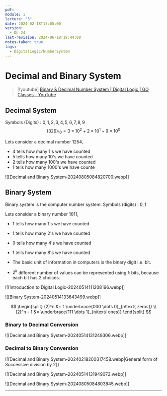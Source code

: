 ```yaml
---
pdf: 
module: 1
lecture: "3"
date: 2024-02-18T17:05:00
version:
  - DL-24
last-revision: 2024-06-18T19:44:00
notes-taken: true
tags:
  - DigitalLogic/NumberSystem
---
```

# Decimal and Binary System
> [!youtube] 
> [Binary & Decimal Number System | Digital Logic | GO Classes - YouTube](https://www.youtube.com/watch?v=Isd4j1djAeA)

## Decimal System
Symbols (Digits) : $0, 1, 2, 3, 4, 5, 6, 7, 8, 9$
$$
(329)_{10} = 3 \times 10^2 + 2 \times 10^1 + 9 \times 10^0
$$

Lets consider a decimal number $1254$,
- 4 tells how many 1's we have counted
- 5 tells how many 10's we have counted
- 2 tells how many 100's we have counted
- 1 tells how many 1000's we have counte

![[Decimal and Binary System-20240805084820700.webp]]

## Binary System
Binary system is the computer number system.
Symbols (digits) : $0, 1$

Lets consider a binary number 1011,
- 1 tells how many 1's we have counted
- 1 tells how many 2's we have counted
- 0 tells how many 4's we have counted
- 1 tells how many 8's we have counted

- The basic unit of information in computers is the binary digit i.e. bit.
- $2^k$ different number of values can be represented using $k$ bits, because each bit has $2$ choices.

![[Introduction to Digital Logic-20240514111208196.webp]]

![[Binary System-20240514133643499.webp]]

$$
\begin{split}
(2)^n &= 1 \underbrace{000 \dots 0}_{n\text{ zeros}} \\
(2)^n - 1 &= \underbrace{111 \dots 1}_{n\text{ ones}}
\end{split}
$$

### Binary to Decimal Conversion

![[Decimal and Binary System-20240514131249306.webp]]

### Decimal to Binary Conversion

![[Decimal and Binary System-20240218200317458.webp|General form of Successive division by 2]]

![[Decimal and Binary System-20240514131949072.webp]]

![[Decimal and Binary System-20240805084803845.webp]]

---